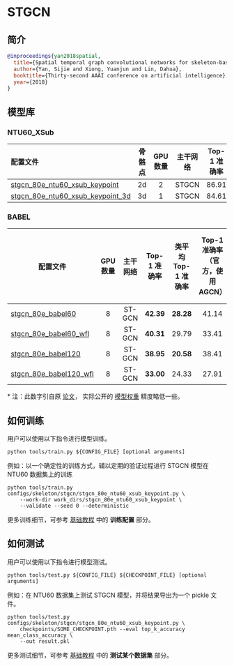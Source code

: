 # STGCN

## 简介

<!-- [ALGORITHM] -->

```BibTeX
@inproceedings{yan2018spatial,
  title={Spatial temporal graph convolutional networks for skeleton-based action recognition},
  author={Yan, Sijie and Xiong, Yuanjun and Lin, Dahua},
  booktitle={Thirty-second AAAI conference on artificial intelligence},
  year={2018}
}
```

## 模型库

### NTU60_XSub

| 配置文件                                  | 骨骼点 | GPU 数量 | 主干网络 | Top-1 准确率 |                    ckpt                    |                    log                    |                    json                    |
| :---------------------------------------- | :----: | :------: | :------: | :----------: | :----------------------------------------: | :---------------------------------------: | :----------------------------------------: |
| [stgcn_80e_ntu60_xsub_keypoint](/configs/skeleton/stgcn/stgcn_80e_ntu60_xsub_keypoint.py) |   2d   |    2     |  STGCN   |    86.91     | [ckpt](https://download.openmmlab.com/mmaction/skeleton/stgcn/stgcn_80e_ntu60_xsub_keypoint/stgcn_80e_ntu60_xsub_keypoint-e7bb9653.pth) | [log](https://download.openmmlab.com/mmaction/skeleton/stgcn/stgcn_80e_ntu60_xsub_keypoint/stgcn_80e_ntu60_xsub_keypoint.log) | [json](https://download.openmmlab.com/mmaction/skeleton/stgcn/stgcn_80e_ntu60_xsub_keypoint/stgcn_80e_ntu60_xsub_keypoint.json) |
| [stgcn_80e_ntu60_xsub_keypoint_3d](/configs/skeleton/stgcn/stgcn_80e_ntu60_xsub_keypoint_3d.py) |   3d   |    1     |  STGCN   |    84.61     | [ckpt](https://download.openmmlab.com/mmaction/skeleton/stgcn/stgcn_80e_ntu60_xsub_keypoint_3d/stgcn_80e_ntu60_xsub_keypoint_3d-13e7ccf0.pth) | [log](https://download.openmmlab.com/mmaction/skeleton/stgcn/stgcn_80e_ntu60_xsub_keypoint_3d/stgcn_80e_ntu60_xsub_keypoint_3d.log) | [json](https://download.openmmlab.com/mmaction/skeleton/stgcn/stgcn_80e_ntu60_xsub_keypoint_3d/stgcn_80e_ntu60_xsub_keypoint_3d.json) |

### BABEL

| 配置文件                  | GPU 数量 | 主干网络 | Top-1 准确率 | 类平均 Top-1 准确率 | Top-1 准确率 <br>（官方，使用 AGCN） | 类平均 Top-1 准确率<br>（官方，使用 AGCN） |           ckpt            |            log            |
| ------------------------- | :------: | :------: | :----------: | :-----------------: | :----------------------------------: | :----------------------------------------: | :-----------------------: | :-----------------------: |
| [stgcn_80e_babel60](/configs/skeleton/stgcn/stgcn_80e_babel60.py) |    8     |  ST-GCN  |  **42.39**   |      **28.28**      |                41.14                 |                   24.46                    | [ckpt](https://download.openmmlab.com/mmaction/skeleton/stgcn/stgcn_80e_babel60/stgcn_80e_babel60-3d206418.pth) | [log](https://download.openmmlab.com/mmaction/skeleton/stgcn/stgcn_80e_babel60/stgcn_80e_babel60.log) |
| [stgcn_80e_babel60_wfl](/configs/skeleton/stgcn/stgcn_80e_babel60_wfl.py) |    8     |  ST-GCN  |  **40.31**   |        29.79        |                33.41                 |                 **30.42**                  | [ckpt](https://download.openmmlab.com/mmaction/skeleton/stgcn/stgcn_80e_babel60_wfl/stgcn_80e_babel60_wfl-1a9102d7.pth) | [log](https://download.openmmlab.com/mmaction/skeleton/stgcn/stgcn_80e_babel60/stgcn_80e_babel60_wfl.log) |
| [stgcn_80e_babel120](/configs/skeleton/stgcn/stgcn_80e_babel120.py) |    8     |  ST-GCN  |  **38.95**   |      **20.58**      |                38.41                 |                   17.56                    | [ckpt](https://download.openmmlab.com/mmaction/skeleton/stgcn/stgcn_80e_babel120/stgcn_80e_babel120-e41eb6d7.pth) | [log](https://download.openmmlab.com/mmaction/skeleton/stgcn/stgcn_80e_babel60/stgcn_80e_babel120.log) |
| [stgcn_80e_babel120_wfl](/configs/skeleton/stgcn/stgcn_80e_babel120_wfl.py) |    8     |  ST-GCN  |  **33.00**   |        24.33        |                27.91                 |                **26.17**\*                 | [ckpt](https://download.openmmlab.com/mmaction/skeleton/stgcn/stgcn_80e_babel120_wfl/stgcn_80e_babel120_wfl-3f2c100d.pth) | [log](https://download.openmmlab.com/mmaction/skeleton/stgcn/stgcn_80e_babel60/stgcn_80e_babel120_wfl.log) |

\* 注：此数字引自原 [论文](https://arxiv.org/pdf/2106.09696.pdf)， 实际公开的 [模型权重](https://github.com/abhinanda-punnakkal/BABEL/tree/main/action_recognition) 精度略低一些。

## 如何训练

用户可以使用以下指令进行模型训练。

```shell
python tools/train.py ${CONFIG_FILE} [optional arguments]
```

例如：以一个确定性的训练方式，辅以定期的验证过程进行 STGCN 模型在 NTU60 数据集上的训练

```shell
python tools/train.py configs/skeleton/stgcn/stgcn_80e_ntu60_xsub_keypoint.py \
    --work-dir work_dirs/stgcn_80e_ntu60_xsub_keypoint \
    --validate --seed 0 --deterministic
```

更多训练细节，可参考 [基础教程](/docs_zh_CN/getting_started.md#训练配置) 中的 **训练配置** 部分。

## 如何测试

用户可以使用以下指令进行模型测试。

```shell
python tools/test.py ${CONFIG_FILE} ${CHECKPOINT_FILE} [optional arguments]
```

例如：在 NTU60 数据集上测试 STGCN 模型，并将结果导出为一个 pickle 文件。

```shell
python tools/test.py configs/skeleton/stgcn/stgcn_80e_ntu60_xsub_keypoint.py \
    checkpoints/SOME_CHECKPOINT.pth --eval top_k_accuracy mean_class_accuracy \
    --out result.pkl
```

更多测试细节，可参考 [基础教程](/docs_zh_CN/getting_started.md#测试某个数据集) 中的 **测试某个数据集** 部分。
